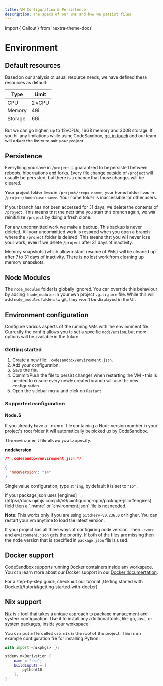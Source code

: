 ```yaml
---
title: VM Configuration & Persistence
description: The specs of our VMs and how we persist files
---
```


import { Callout } from 'nextra-theme-docs'

# Environment

## Default resources

Based on our analysis of usual resource needs, we have defined these resources as default:

| Type    | Limit  |
| ------- | ------ |
| CPU     | 2 vCPU |
| Memory  | 4Gi    |
| Storage | 6Gi    |

But we can go higher, up to 12vCPUs, 16GB memory and 30GB storage. If you hit any limitations while using CodeSandbox, [get in touch](mailto:support@codesandbox.io) and our team will adjust the limits to suit your project.

## Persistence

Everything you save in `/project` is guaranteed to be persisted between reboots, hibernations and forks. Every file change outside of `/project` will usually be persisted, but there is a chance that those changes will be cleared.

Your project folder lives in `/project/<repo-name>`, your home folder lives in `/project/home/<username>`. Your home folder is inaccessible for other users.

If your branch has not been accessed for 31 days, we delete the contents of `/project`. This means that the next time you start this branch again, we will reinitialize `/project` by doing a fresh clone.

For any uncommitted work we make a backup. This backup is never deleted. All your uncommitted work is restored when you open a branch where the `/project` folder is deleted. This means that you will never lose your work, even if we delete `/project` after 31 days of inactivity.

Memory snapshots (which allow instant resume of VMs) will be cleaned up after 7 to 31 days of inactivity. There is no lost work from cleaning up memory snapshots.

## Node Modules

The `node_modules` folder is globally ignored. You can override this behaviour by adding `!node_modules` in your own project `.gitignore` file. While this will add `node_modules` folders to git, they won't be displayed in the UI.

## Environment configuration

Configure various aspects of the running VMs with the environment file. Currently the config allows you to set a specific `nodeVersion`, but more options will be available in the future.

### Getting started

1. Create a new file: `.codesandbox/environment.json`.
2. Add your configuration.
3. Save the file.
4. Commit/Push the file to persist changes when restarting the VM - this is needed to ensure every newly created branch will use the new configuration.
5. Open the sidebar menu and click on `Restart`.

### Supported configuration

#### NodeJS

<Callout emoji="⭑">
If you already have a `.nvmrc` file containing a Node version number in your project's root folder it will automatically be picked up by CodeSandbox.
</Callout>

The environment file allows you to specify:

**nodeVersion**

```json
/* .codesandbox/environment.json */

{
  "nodeVersion": "14"
}
```

Single value configuration, type `string`, by default it is set to `"16"` .

<Callout emoji="*">
If your package.json uses [engines](https://docs.npmjs.com/cli/v9/configuring-npm/package-json#engines) field then a `.nvmrc` or `environment.json` file is not needed. 
</Callout>

**Note:** This works only if you are using `pitcherv-v0.236.0` or higher. You can restart your vm anytime to load the latest version.


If your project has all three ways of configuring node version. Then `.nvmrc` and `environment.json` gets the priority. If both of the files are missing then the node version that is specified in `package.json` file is used.

## Docker support

CodeSandbox supports running Docker containers inside any workspace. You can learn more about our Docker support in our [Docker documentation](/learn/environment/docker).

<Callout emoji="⭑">
For a step-by-step guide, check out our tutorial [Getting started with Docker](/tutorial/getting-started-with-docker)
</Callout>

## Nix support

[Nix](https://nixos.org/) is a tool that takes a unique approach to package management and system configuration. Use it to install any additional tools, like go, java, or system packages, inside your workspace.

You can put a file called `csb.nix` in the root of the project. This is an example configuration file for installing Python:

```nix
with import <nixpkgs> {};

stdenv.mkDerivation {
    name = "csb";
    buildInputs = [
        python310
    ];
}
```
